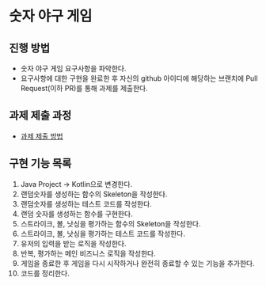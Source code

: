 # 숫자 야구 게임
## 진행 방법
* 숫자 야구 게임 요구사항을 파악한다.
* 요구사항에 대한 구현을 완료한 후 자신의 github 아이디에 해당하는 브랜치에 Pull Request(이하 PR)를 통해 과제를 제출한다.

## 과제 제출 과정
* [과제 제출 방법](https://github.com/next-step/nextstep-docs/tree/master/precourse)

## 구현 기능 목록
1. Java Project -> Kotlin으로 변경한다.
2. 랜덤숫자를 생성하는 함수의 Skeleton을 작성한다.
3. 랜덤숫자를 생성하는 테스트 코드를 작성한다.
4. 랜덤 숫자를 생성하는 함수를 구현한다.
5. 스트라이크, 볼, 낫싱을 평가하는 함수의 Skeleton을 작성한다.
6. 스트라이크, 볼, 낫싱을 평가하는 테스트 코드를 작성한다.
7. 유저의 입력을 받는 로직을 작성한다.
8. 반복, 평가하는 메인 비즈니스 로직을 작성한다.
9. 게임을 종료한 후 게임을 다시 시작하거나 완전히 종료할 수 있는 기능을 추가한다.
10. 코드를 정리한다.